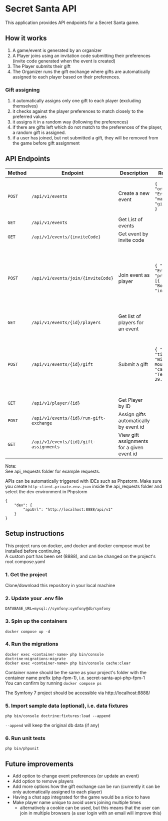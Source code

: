 # Secret Santa API
This application provides API endpoints for a Secret Santa game.

## How it works
1. A game/event is generated by an organizer
2. A Player joins using an invitation code submitting their preferences (invite code generated when the event is created)
3. The Player submits their gift
4. The Organizer runs the gift exchange where gifts are automatically assigned to each player based on their preferences.

### Gift assigning
1. it automatically assigns only one gift to each player (excluding themselves)
2. it checks against the player preferences to match closely to the preferred values
3. it assigns it in a random way (following the preferences)
4. if there are gifts left which do not match to the preferences of the player, a random gift is assigned.
5. if a user has joined, but not submitted a gift, they will be removed from the game before gift assignment

## API Endpoints

| Method | Endpoint                                | Description                                | Request Body                                                                             | Field Details                                                                                                                                                                         |
|--------|-----------------------------------------|--------------------------------------------|------------------------------------------------------------------------------------------|---------------------------------------------------------------------------------------------------------------------------------------------------------------------------------------|
| `POST` | `/api/v1/events`                        | Create a new event                         | ```{ "organizerName": "Erlis", "maxPlayers": 5, "giftBudget": 30 }```                    | `organizerName` (string, **required**)  <br> `maxPlayers` (int, **required**) <br> `giftBudget` (float, **required**)                                                                 |
| `GET`  | `/api/v1/events`                        | Get List of events                         |                                                                                          |                                                                                                                                                                                       |
| `GET`  | `/api/v1/events/{inviteCode}`           | Get event by invite code                   |                                                                                          | `inviteCode` (path, **required**)                                                                                                                                                     |
| `POST` | `/api/v1/events/join/{inviteCode}`      | Join event as player                       | ```{ "name": "Erlis", "preferences": [{ "value": "Books", "type": "include" }] }```      | `name` (string, **required**)  <br> `preferences` (array, **optional**) - items (**optional**): <br> `value` (string, **required**) <br>`type` (`include`/`exclude`, **required**)    |
| `GET`  | `/api/v1/events/{id}/players`           | Get list of players for an event           |                                                                                          |                                                                                                                                                                                       |
| `POST` | `/api/v1/events/{id}/gift`              | Submit a gift                              | ```{ "playerId": 1, "title": "Wireless Mouse", "category": "Tech", "price": 29.99,  }``` | `playerId` (int, **required**) <br> `title` (string, **required**) <br> `category` (string, **required**) <br> `price` (float, **required**) <br> `productUrl` (string, **optional**) |
| `GET`  | `/api/v1/player/{id}`                   | Get Player by ID                           |                                                                                          | `id` (path, **required**)                                                                                                                                                             |
| `POST` | `/api/v1/events/{id}/run-gift-exchange` | Assign gifts automatically by event id     |                                                                                          | `id` (path, **required**)                                                                                                                                                             |
| `GET`  | `/api/v1/events/{id}/gift-assignments`  | View gift assignments for a given event id |                                                                                          | `id` (path, **required**)                                                                                                                                                             |

Note:  
See api_requests folder for example requests.

APIs can be automatically triggered with IDEs such as Phpstorm. Make sure you create `http-client.private.env.json` inside the api_requests folder and select the dev environment in Phpstorm
```
{
    "dev": {
        "apiUrl": "http://localhost:8888/api/v1"
    }
}
```

## Setup instructions
This project runs on docker, and docker and docker compose must be installed before continuing.  
A custom port has been set (8888), and can be changed on the project's root compose.yaml

### 1. Get the project
Clone/download this repository in your local machine

### 2. Update your .env file
```
DATABASE_URL=mysql://symfony:symfony@db/symfony
```

### 3. Spin up the containers
```
docker compose up -d
```

### 4. Run the migrations
```
docker exec <container-name> php bin/console doctrine:migrations:migrate
docker exec <container-name> php bin/console cache:clear
```
Container name should be the same as your project's folder with the container name prefix (php-fpm-1), i.e. secret-santa-api-php-fpm-1  
You can confirm by running `docker compose ps`

The Symfony 7 project should be accessible via http://localhost:8888/

### 5. Import sample data (optional), i.e. data fixtures
```
php bin/console doctrine:fixtures:load --append
```
`--append` will keep the original db data (if any)

### 6. Run unit tests
```
php bin/phpunit
```

## Future improvements
- Add option to change event preferences (or update an event)
- Add option to remove players
- Add more options how the gift exchange can be run (currently it can be only automatically assigned to each player)
- Having a chat app integrated for the game would be a nice to have
- Make player name unique to avoid users joining multiple times
    - alternatively a cookie can be used, but this means that the user can join in multiple browsers (a user login with an email will improve this)
